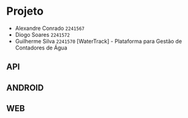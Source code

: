 # Projeto
 * Alexandre Conrado `2241567`
 * Diogo Soares `2241572`
 * Guilherme Silva `2241570`
[WaterTrack] - Plataforma para Gestão de Contadores de Água

## API

## ANDROID

## WEB
